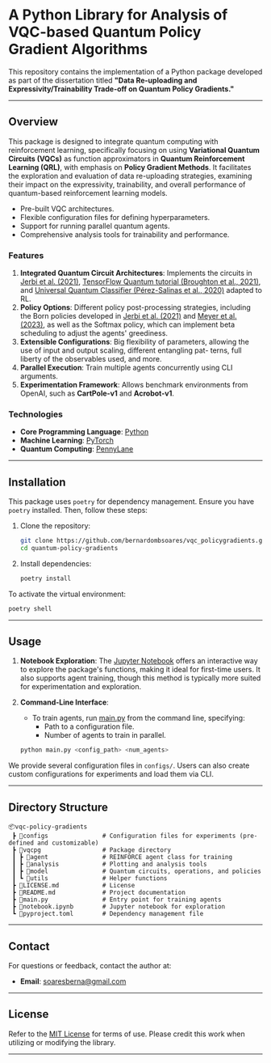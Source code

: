 # A Python Library for Analysis of VQC-based Quantum Policy Gradient Algorithms

This repository contains the implementation of a Python package developed as part of the dissertation titled **"Data Re-uploading and Expressivity/Trainability Trade-off on Quantum Policy Gradients."**

---

## Overview

This package is designed to integrate quantum computing with reinforcement learning, specifically focusing on using **Variational Quantum Circuits (VQCs)** as function approximators in **Quantum Reinforcement Learning (QRL)**, with emphasis on **Policy Gradient Methods**. It facilitates the exploration and evaluation of data re-uploading strategies, examining their impact on the expressivity, trainability, and overall performance of quantum-based reinforcement learning models.

- Pre-built VQC architectures.
- Flexible configuration files for defining hyperparameters.
- Support for running parallel quantum agents.
- Comprehensive analysis tools for trainability and performance.

### Features

1. **Integrated Quantum Circuit Architectures**: Implements the circuits in [Jerbi et al. (2021)](https://arxiv.org/abs/2103.05577), [TensorFlow Quantum tutorial (Broughton et al., 2021)](https://www.tensorflow.org/quantum/tutorials), and [Universal Quantum Classifier (Pérez-Salinas et al., 2020)](https://arxiv.org/abs/1906.10594) adapted to RL.
2. **Policy Options**: Different policy post-processing strategies, including the Born policies developed in [Jerbi et al. (2021)](https://arxiv.org/abs/2103.05577) and [Meyer et al. (2023)](https://arxiv.org/abs/2305.07919), as well as the Softmax policy, which can implement beta scheduling to adjust the agents' greediness.
3. **Extensible Configurations**: Big flexibility of parameters, allowing the use of input and output scaling, different entangling pat-
terns, full liberty of the observables used, and more.
4. **Parallel Execution**: Train multiple agents concurrently using CLI arguments.
5. **Experimentation Framework**: Allows benchmark environments from OpenAI, such as **CartPole-v1** and **Acrobot-v1**.

### Technologies

- **Core Programming Language**: [Python](https://www.python.org/)
- **Machine Learning**: [PyTorch](https://pytorch.org/)
- **Quantum Computing**: [PennyLane](https://pennylane.ai/)

---

## Installation

This package uses `poetry` for dependency management. Ensure you have `poetry` installed. Then, follow these steps:

1. Clone the repository:
   ```bash
   git clone https://github.com/bernardombsoares/vqc_policygradients.git
   cd quantum-policy-gradients
   ```
2. Install dependencies:
   ```bash
   poetry install
   ```

To activate the virtual environment:
```bash
poetry shell
```

---

## Usage


1. **Notebook Exploration**: The [Jupyter Notebook](./notebook.ipynb) offers an interactive way to explore the package's functions, making it ideal for first-time users. It also supports agent training, though this method is typically more suited for experimentation and exploration.
2. **Command-Line Interface**:
   - To train agents, run [main.py](./main.py) from the command line, specifying:
     - Path to a configuration file.
     - Number of agents to train in parallel.
       
   ```bash
   python main.py <config_path> <num_agents>
   ```

We provide several configuration files in `configs/`. Users can also create custom configurations for experiments and load them via CLI.

---

## Directory Structure

```
📦vqc-policy-gradients
 ┣ 📂configs               # Configuration files for experiments (pre-defined and customizable)
 ┣ 📂vqcpg                 # Package directory
 ┃ ┣ 📂agent               # REINFORCE agent class for training
 ┃ ┣ 📂analysis            # Plotting and analysis tools
 ┃ ┣ 📂model               # Quantum circuits, operations, and policies
 ┃ ┗ 📂utils               # Helper functions
 ┣ 📜LICENSE.md            # License
 ┣ 📜README.md             # Project documentation
 ┣ 📜main.py               # Entry point for training agents
 ┣ 📜notebook.ipynb        # Jupyter notebook for exploration
 ┗ 📜pyproject.toml        # Dependency management file
```

---

## Contact

For questions or feedback, contact the author at:
- **Email**: soaresberna@gmail.com

---

## License

Refer to the [MIT License](LICENSE.md) for terms of use. Please credit this work when utilizing or modifying the library.

---
